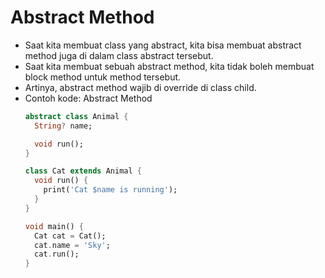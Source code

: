 # Abstract Method
* Saat kita membuat class yang abstract, kita bisa membuat abstract method juga di dalam class abstract tersebut.
* Saat kita membuat sebuah abstract method, kita tidak boleh membuat block method untuk method tersebut.
* Artinya, abstract method wajib di override di class child.
* Contoh kode: Abstract Method
  ```dart
  abstract class Animal {
    String? name;

    void run();
  }

  class Cat extends Animal {
    void run() {
      print('Cat $name is running');
    }
  }

  void main() {
    Cat cat = Cat();
    cat.name = 'Sky';
    cat.run();
  }
  ```